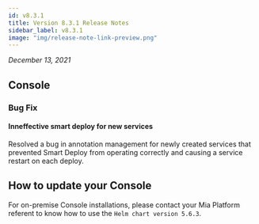 ```yaml
---
id: v8.3.1
title: Version 8.3.1 Release Notes
sidebar_label: v8.3.1
image: "img/release-note-link-preview.png"
---
```


_December 13, 2021_

## Console

### Bug Fix

#### Inneffective smart deploy for new services

Resolved a bug in annotation management for newly created services that prevented Smart Deploy from operating correctly and causing a service restart on each deploy.

## How to update your Console

For on-premise Console installations, please contact your Mia Platform referent to know how to use the `Helm chart version 5.6.3`.
